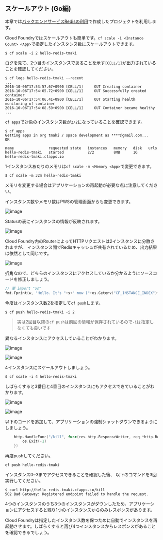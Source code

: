 ## スケールアウト (Go編)

本章では[バックエンドサービスRedisの利用](backend-service-redis_go.md)で作成したプロジェクトを利用します。

Cloud Foundryではスケールアウトも簡単です。`cf scale -i <Instance Count> <App>`で指定したインスタンス数にスケールアウトできます。


``` console
$ cf scale -i 2 hello-redis-tmaki
```

ログを見て、2つ目のインスタンスであることを示す`[CELL/1]`が出力されていることを確認してください。

``` console
$ cf logs hello-redis-tmaki --recent
...
2016-10-06T17:53:57.67+0900 [CELL/1]     OUT Creating container
2016-10-06T17:54:05.72+0900 [CELL/1]     OUT Successfully created container
2016-10-06T17:54:06.41+0900 [CELL/1]     OUT Starting health monitoring of container
2016-10-06T17:54:08.50+0900 [CELL/1]     OUT Container became healthy
...
```

`cf apps`で対象のインスタンス数が`2/2`になっていることを確認できます。

``` console
$ cf apps
Getting apps in org tmaki / space development as ****@gmail.com...
OK

name                requested state   instances   memory   disk   urls   
hello-redis-tmaki   started           2/2         8MB      1G     hello-redis-tmaki.cfapps.io
```

1インスタンスあたりのメモリは`cf scale -m <Memory <App>`で変更できます。

``` console
$ cf scale -m 32m hello-redis-tmaki
```

メモリを変更する場合はアプリケーションの再起動が必要な点に注意してください。

インスタンス数やメモリ数はPWSの管理画面からも変更できます。

![image](https://qiita-image-store.s3.amazonaws.com/0/1852/fae8e9f5-10d9-9533-bcd7-620f6e912546.png)

Statusの表にインスタンスの情報が反映されます。

![image](https://qiita-image-store.s3.amazonaws.com/0/1852/f705c419-76fc-6231-9f7f-355f951220c2.png)

Cloud Foundry内のRouterによってHTTPリクエストは2インスタンスに分散されますが、
インスタンス間でRedisキャッシュが共有されているため、出力結果は依然として同じです。

![image](https://qiita-image-store.s3.amazonaws.com/0/1852/400626da-2594-931f-fe6f-7c214c9428f0.png)


折角なので、どちらのインスタンスにアクセスしているか分かるようにソースコードを修正しましょう。

``` go
// 要 import "os"
fmt.Fprint(w, "Hello. It's "+s+" now ("+os.Getenv("CF_INSTANCE_INDEX")+")")
```

今度はインスタンス数2を指定して`cf push`します。

``` console
$ cf push hello-redis-tmaki -i 2
```

> 実は2回目以降の`cf push`は前回の情報が保存されているので`-i`は指定しなくても良いです

異なるインスタンスにアクセスしていることがわかります。

![image](https://qiita-image-store.s3.amazonaws.com/0/1852/32dce963-9182-ff9c-9ddb-68cc0d82b234.png)

![image](https://qiita-image-store.s3.amazonaws.com/0/1852/5e60401f-badb-5ae9-316d-ead34a0f6a96.png)


4インスタンスにスケールアウトしましょう。

``` console
$ cf scale -i 4 hello-redis-tmaki
```

しばらくすると3番目と4番目のインスタンスにもアクセスできていることがわかります。

![image](https://qiita-image-store.s3.amazonaws.com/0/1852/43108205-695e-c6b7-eb10-f1f48822fb8f.png)

![image](https://qiita-image-store.s3.amazonaws.com/0/1852/04f8b62e-0c97-4ab3-4597-24a914d4f2a3.png)


以下のコードを追加して、アプリケーションの強制シャットダウンできるようにしましょう。

``` go
	http.HandleFunc("/kill", func(res http.ResponseWriter, req *http.Request) {
		os.Exit(-1)
	})
```

再度pushしてください。


```
cf push hello-redis-tmaki
```

インスタンス0~3までアクセスできることを確認した後、
以下のコマンドを3回実行してください。

```
$ curl http://hello-redis-tmaki.cfapps.io/kill
502 Bad Gateway: Registered endpoint failed to handle the request.
```

4つのインスタンスのうち3つのインスタンスがダウンしたため、アプリケーションにアクセスすると残り1つのインスタンスからのみレスポンスがあります。

Cloud Foundryは指定したインスタンス数を保つために自動でインスタンスを再起動させます。しばらくすると再び4つインスタンスからレスポンスがあることを確認できるでしょう。
